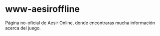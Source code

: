 # www-aesiroffline
Página no-oficial de Aesir Online, donde encontraras mucha información acerca del juego.

